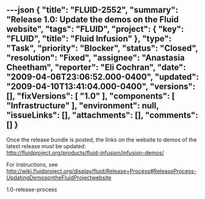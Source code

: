 ---json
{
  "title": "FLUID-2552",
  "summary": "Release 1.0: Update the demos on the Fluid website",
  "tags": "FLUID",
  "project": {
    "key": "FLUID",
    "title": "Fluid Infusion"
  },
  "type": "Task",
  "priority": "Blocker",
  "status": "Closed",
  "resolution": "Fixed",
  "assignee": "Anastasia Cheetham",
  "reporter": "Eli Cochran",
  "date": "2009-04-06T23:06:52.000-0400",
  "updated": "2009-04-10T13:41:04.000-0400",
  "versions": [],
  "fixVersions": [
    "1.0"
  ],
  "components": [
    "Infrastructure"
  ],
  "environment": null,
  "issueLinks": [],
  "attachments": [],
  "comments": []
}
---
Once the release bundle is posted, the links on the website to demos of the latest release must be updated:\
<http://fluidproject.org/products/fluid-infusion/infusion-demos/>

For instructions, see\
<http://wiki.fluidproject.org/display/fluid/Release+Process#ReleaseProcess-UpdatingDemosontheFluidProjectwebsite>

1.0-release-process

        